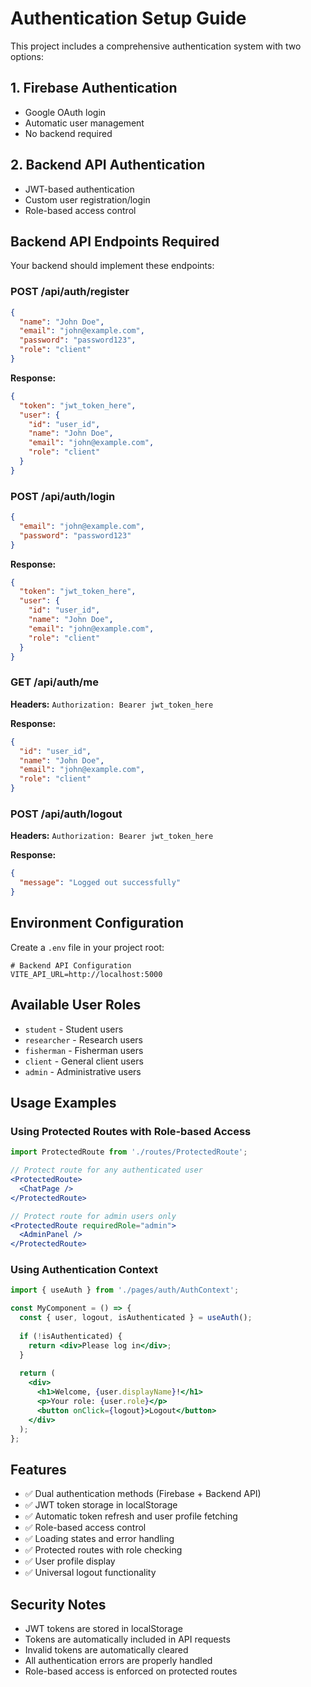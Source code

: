 # Authentication Setup Guide

This project includes a comprehensive authentication system with two options:

## 1. Firebase Authentication
- Google OAuth login
- Automatic user management
- No backend required

## 2. Backend API Authentication
- JWT-based authentication
- Custom user registration/login
- Role-based access control

## Backend API Endpoints Required

Your backend should implement these endpoints:

### POST /api/auth/register
```json
{
  "name": "John Doe",
  "email": "john@example.com",
  "password": "password123",
  "role": "client"
}
```

**Response:**
```json
{
  "token": "jwt_token_here",
  "user": {
    "id": "user_id",
    "name": "John Doe",
    "email": "john@example.com",
    "role": "client"
  }
}
```

### POST /api/auth/login
```json
{
  "email": "john@example.com",
  "password": "password123"
}
```

**Response:**
```json
{
  "token": "jwt_token_here",
  "user": {
    "id": "user_id",
    "name": "John Doe",
    "email": "john@example.com",
    "role": "client"
  }
}
```

### GET /api/auth/me
**Headers:** `Authorization: Bearer jwt_token_here`

**Response:**
```json
{
  "id": "user_id",
  "name": "John Doe",
  "email": "john@example.com",
  "role": "client"
}
```

### POST /api/auth/logout
**Headers:** `Authorization: Bearer jwt_token_here`

**Response:**
```json
{
  "message": "Logged out successfully"
}
```

## Environment Configuration

Create a `.env` file in your project root:

```env
# Backend API Configuration
VITE_API_URL=http://localhost:5000
```

## Available User Roles

- `student` - Student users
- `researcher` - Research users
- `fisherman` - Fisherman users
- `client` - General client users
- `admin` - Administrative users

## Usage Examples

### Using Protected Routes with Role-based Access

```jsx
import ProtectedRoute from './routes/ProtectedRoute';

// Protect route for any authenticated user
<ProtectedRoute>
  <ChatPage />
</ProtectedRoute>

// Protect route for admin users only
<ProtectedRoute requiredRole="admin">
  <AdminPanel />
</ProtectedRoute>
```

### Using Authentication Context

```jsx
import { useAuth } from './pages/auth/AuthContext';

const MyComponent = () => {
  const { user, logout, isAuthenticated } = useAuth();
  
  if (!isAuthenticated) {
    return <div>Please log in</div>;
  }
  
  return (
    <div>
      <h1>Welcome, {user.displayName}!</h1>
      <p>Your role: {user.role}</p>
      <button onClick={logout}>Logout</button>
    </div>
  );
};
```

## Features

- ✅ Dual authentication methods (Firebase + Backend API)
- ✅ JWT token storage in localStorage
- ✅ Automatic token refresh and user profile fetching
- ✅ Role-based access control
- ✅ Loading states and error handling
- ✅ Protected routes with role checking
- ✅ User profile display
- ✅ Universal logout functionality

## Security Notes

- JWT tokens are stored in localStorage
- Tokens are automatically included in API requests
- Invalid tokens are automatically cleared
- All authentication errors are properly handled
- Role-based access is enforced on protected routes
